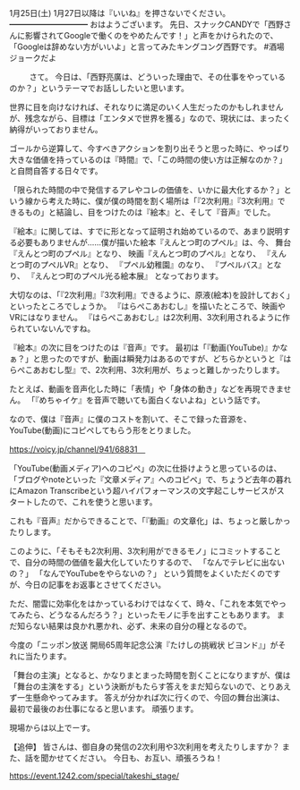1月25日(土) 1月27日以降は『いいね』を押さないでください。
━━━━━━━━━━
おはようございます。
先日、スナックCANDYで「西野さんに影響されてGoogleで働くのをやめたんです！」と声をかけられたので、「Googleは辞めない方がいいよ」と言ってみたキングコング西野です。
#酒場ジョークだよ

　
　
さて。
今日は、「西野亮廣は、どういった理由で、その仕事をやっているのか？」というテーマでお話ししたいと思います。

世界に目を向けなければ、それなりに満足のいく人生だったのかもしれませんが、残念ながら、目標は「エンタメで世界を獲る」なので、現状には、まったく納得がいっておりません。

ゴールから逆算して、今すべきアクションを割り出そうと思った時に、やっぱり大きな価値を持っているのは『時間』で、「この時間の使い方は正解なのか？」と自問自答する日々です。

「限られた時間の中で発信するアレやコレの価値を、いかに最大化するか？」という線から考えた時に、僕が僕の時間を割く場所は「『2次利用』『3次利用』できるもの」と結論し、目をつけたのは『絵本』と、そして『音声』でした。

『絵本』に関しては、すでに形となって証明され始めているので、あまり説明する必要もありませんが……僕が描いた絵本『えんとつ町のプペル』は、今、
舞台『えんとつ町のプペル』となり、
映画『えんとつ町のプペル』となり、
『えんとつ町のプペルVR』となり、
『プペル幼稚園』のなり、
『プペルバス』となり、
『えんとつ町のプペル光る絵本展』
となっております。

大切なのは、「『2次利用』『3次利用』できるように、原液(絵本)を設計しておく」といったところでしょうか。
『はらぺこあおむし』を描いたところで、映画やVRにはなりません。
『はらぺこあおむし』は2次利用、3次利用されるように作られていないんですね。


『絵本』の次に目をつけたのは『音声』です。
最初は「『動画(YouTube)』かなぁ？」と思ったのですが、動画は瞬発力はあるのですが、どちらかというと『はらぺこあおむし型』で、2次利用、3次利用が、ちょっと難しかったりします。

たとえば、動画を音声化した時に「表情」や「身体の動き」などを再現できません。
「『めちゃイケ』を音声で聴いても面白くないよね」という話です。

なので、僕は『音声』に僕のコストを割いて、そこで録った音源を、YouTube(動画)にコピペしてもらう形をとりました。

https://voicy.jp/channel/941/68831　

「YouTube(動画メディア)へのコピペ」の次に仕掛けようと思っているのは、「ブログやnoteといった『文章メディア』へのコピペ」で、ちょうど去年の暮れにAmazon Transcribeという超ハイパフォーマンスの文字起こしサービスがスタートしたので、これを使うと思います。

これも『音声』だからできることで、「『動画』の文章化」は、ちょっと厳しかったりします。

このように、「そもそも2次利用、3次利用ができるモノ」にコミットすることで、自分の時間の価値を最大化していたりするので、
「なんでテレビに出ないの？」
「なんでYouTubeをやらないの？」
という質問をよくいただくのですが、今日の記事をお返事とさせてください。

ただ、闇雲に効率化をはかっているわけではなくて、時々、「これを本気でやってみたら、どうなるんだろう？」といったモノに手を出すこともあります。
まだ知らない結果は良かれ悪かれ、必ず、未来の自分の糧となるので。

今度の「ニッポン放送 開局65周年記念公演『たけしの挑戦状 ビヨンド』」がそれに当たります。

「舞台の主演」となると、かなりまとまった時間を割くことになりますが、僕は「舞台の主演をする」という決断がもたらす答えをまだ知らないので、とりあえず一生懸命やってみます。
答えが分かれば次に行くので、今回の舞台出演は、最初で最後のお仕事になると思います。
頑張ります。

現場からは以上でーす。

【追伸】
皆さんは、御自身の発信の2次利用や3次利用を考えたりしますか？
また、話を聞かせてください。
今日も、お互い、頑張ろうね！

https://event.1242.com/special/takeshi_stage/
